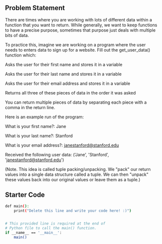 ## Problem Statement

There are times where you are working with lots of different data within a function that you want to return. While generally, we want to keep functions to have a precise purpose, sometimes that purpose just deals with multiple bits of data.

To practice this, imagine we are working on a program where the user needs to enters data to sign up for a website. Fill out the get_user_data() function which:

Asks the user for their first name and stores it in a variable

Asks the user for their last name and stores it in a variable

Asks the user for their email address and stores it in a variable

Returns all three of these pieces of data in the order it was asked

You can return multiple pieces of data by separating each piece with a comma in the return line.

Here is an example run of the program:

What is your first name?: Jane

What is your last name?: Stanford

What is your email address?: janestanford@stanford.edu

Received the following user data: ('Jane', 'Stanford', 'janestanford@stanford.edu')

(Note. This idea is called tuple packing/unpacking. We "pack" our return values into a single data structure called a tuple. We can then "unpack" these values back into our original values or leave them as a tuple.)

## Starter Code

```bash
def main():
    print("Delete this line and write your code here! :)")


# This provided line is required at the end of
# Python file to call the main() function.
if __name__ == '__main__':
    main()
```

